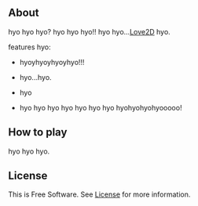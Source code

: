 
## About

hyo hyo hyo? hyo hyo hyo!! hyo hyo...[Love2D][] hyo.

features hyo:

* hyoyhyoyhyoyhyo!!!

* hyo...hyo.

* hyo

* hyo hyo hyo hyo hyo hyo hyo hyohyohyohyooooo!

## How to play

hyo hyo hyo.

## License

This is Free Software. See [License] for more information.

[License]: License
[Love2D]: https://love2d.org
